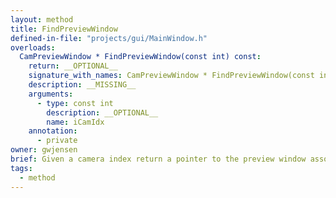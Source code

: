 ```yaml
---
layout: method
title: FindPreviewWindow
defined-in-file: "projects/gui/MainWindow.h"
overloads:
  CamPreviewWindow * FindPreviewWindow(const int) const:
    return: __OPTIONAL__
    signature_with_names: CamPreviewWindow * FindPreviewWindow(const int iCamIdx) const
    description: __MISSING__
    arguments:
      - type: const int
        description: __OPTIONAL__
        name: iCamIdx
    annotation:
      - private
owner: gwjensen
brief: Given a camera index return a pointer to the preview window associated with that camera.
tags:
  - method
---
```

